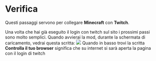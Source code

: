 # Verifica
Questi passaggi servono per collegare **Minecraft** con **Twitch**.

Una volta che hai già eseguito il login con twitch sul sito i prossimi passi sono molto semplici.
Quando avvierai la mod, durante la schermata di caricamento, vedrai questa scritta:
![](https://github.com/LIUKRAST/HemeraldProjectsCommunity/blob/main/assets/hemerald/textures/wiki/introduzione/Verifica/1.png?raw=true)
Quando in basso trovi la scritta **Controlla il tuo browser** significa che su internet si sarà aperta la pagina con il login di twitch